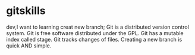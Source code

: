 # gitskills
dev,I want to learning creat new branch;
Git is a distributed version control system.
Git is free software distributed under the GPL.
Git has a mutable index called stage.
Git tracks changes of files.
Creating a new branch is quick AND simple.